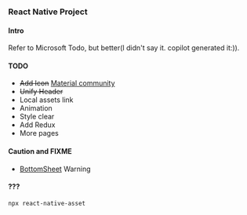 ### React Native Project

#### Intro

Refer to Microsoft Todo, but better(I didn't say it. copilot generated it:)).

#### TODO

- ~~Add Icon~~ [Material community](https://static.enapter.com/rn/icons/material-community.html)
- ~~Unify Header~~
- Local assets link
- Animation
- Style clear
- Add Redux
- More pages


#### Caution and FIXME

- [BottomSheet](https://github.com/gorhom/react-native-bottom-sheet/pull/1848) Warning


#### ???
`npx react-native-asset`